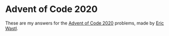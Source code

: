 
# Advent of Code 2020

These are my answers for the [Advent of Code 2020](https://adventofcode.com/2020/) problems, made by [Eric Wastl](http://was.tl/).
